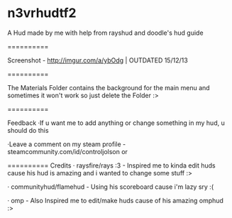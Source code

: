 n3vrhudtf2
==========

A Hud made by me with help from rayshud and doodle's hud guide

==========

Screenshot - http://imgur.com/a/ybOdg | OUTDATED 15/12/13

==========

The Materials Folder contains the background for the main menu and sometimes it won't work so just delete the Folder :>

==========

Feedback
·If u want me to add anything or change something in my hud, u should do this

·Leave a comment on my steam profile - steamcommunity.com/id/controljolson  or

==========
Credits
· raysfire/rays :3 - Inspired me to kinda edit huds cause his hud is amazing and i wanted to change some stuff :>

· communityhud/flamehud - Using his scoreboard cause i'm lazy sry :(

· omp - Also Inspired me to edit/make huds cause of his amazing omphud :>



